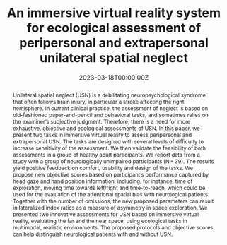 ---
abstract: Unilateral spatial neglect (USN) is a debilitating neuropsychological syndrome that often follows brain injury, in particular a stroke affecting the right hemisphere. In current clinical practice, the assessment of neglect is based on old-fashioned paper-and-pencil and behavioral tasks, and sometimes relies on the examiner’s subjective judgment. Therefore, there is a need for more exhaustive, objective and ecological assessments of USN. In this paper, we present two tasks in immersive virtual reality to assess peripersonal and extrapersonal USN. The tasks are designed with several levels of difficulty to increase sensitivity of the assessment. We then validate the feasibility of both assessments in a group of healthy adult participants. We report data from a study with a group of neurologically unimpaired participants (N = 39). The results yield positive feedback on comfort, usability and design of the tasks. We propose new objective scores based on participant’s performance captured by head gaze and hand position information, including, for instance, time of exploration, moving time towards left/right and time-to-reach, which could be used for the evaluation of the attentional spatial bias with neurological patients. Together with the number of omissions, the new proposed parameters can result in lateralized index ratios as a measure of asymmetry in space exploration. We presented two innovative assessments for USN based on immersive virtual reality, evaluating the far and the near space, using ecological tasks in multimodal, realistic environments. The proposed protocols and objective scores can help distinguish neurological patients with and without USN.
authors:
- Daniel Perez-Marcos
- admin
- Arthur Giroux
- Fanny Brenet
- Andrea Serino
- Tej Tadi
- Olaf Blanke
date: "2023-03-18T00:00:00Z"
doi: "10.1186/s12984-023-01156-1"
featured: false
image:
  caption: 'Image credit: [**Unsplash**](https://unsplash.com/photos/jdD8gXaTZsc)'
  focal_point: ""
  preview_only: true
projects: []
publication: 'Journal of NeuroEngineering and Rehabilitation 20, 33 (2023)'
publication_short: "J NeuroEngineering Rehabil 20, 33 (2023)"
publication_types:
- "2"
publishDate: "2023-03-18T00:00:00Z"
slides: 
summary:
tags: [virtual reality, assessment, unilateral spatial neglect, stroke, Visuospatial attention, Peripersonal neglect, Extrapersonal neglect, Immersive, Brain injury]
title: An immersive virtual reality system for ecological assessment of peripersonal and extrapersonal unilateral spatial neglect
url_code: ""
url_dataset: ""
url_pdf: ""
url_poster: ""
url_project: ""
url_slides: ""
url_source: ""
url_video: ""
---